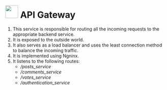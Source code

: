 # <img src="https://gitlab.developers.cam.ac.uk/uploads/-/system/group/avatar/1242/api.png" height="40" width="40"/> API Gateway

1. This service is responsible for routing all the incoming requests to the appropriate backend service.
2. It is exposed to the outside world.
3. It also serves as a load balancer and uses the least connection method to balance the incoming traffic.
4. It is implemented using Ngninx.
5. It listens to the following routes:
    - */posts_service*
    - */comments_service*
    - */votes_service*
    - */authentication_service*
